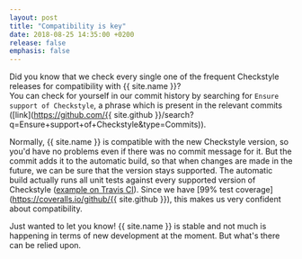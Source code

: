 ```yaml
---
layout: post
title: "Compatibility is key"
date: 2018-08-25 14:35:00 +0200
release: false
emphasis: false
---
```


Did you know that we check every single one of the frequent Checkstyle releases for compatibility with
{{ site.name }}?<!--break-->  
You can check for yourself in our commit history by searching for `Ensure support of Checkstyle`, a phrase which 
is present in the relevant commits
([link](https://github.com/{{ site.github }}/search?q=Ensure+support+of+Checkstyle&type=Commits)).  

Normally, {{ site.name }} is compatible with the new Checkstyle version, so you'd have no problems even if there
was no commit message for it. But the commit adds it to the automatic build, so that when changes are made in the
future, we can be sure that the version stays supported. The automatic build actually runs all unit tests against
every supported version of Checkstyle
([example on Travis CI](https://travis-ci.org/checkstyle-addons/checkstyle-addons/jobs/415118474#L1131)). Since we
have [99% test coverage](https://coveralls.io/github/{{ site.github }}), this makes us very confident about
compatibility.

Just wanted to let you know! {{ site.name }} is stable and not much is happening in terms of new development
at the moment. But what's there can be relied upon.
